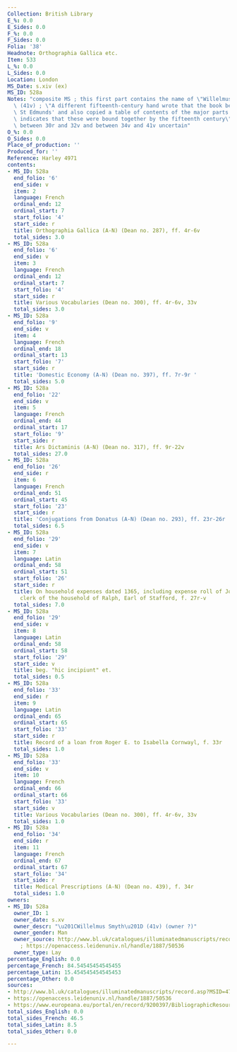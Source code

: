 ```yaml
---
Collection: British Library
E_%: 0.0
E_Sides: 0.0
F_%: 0.0
F_Sides: 0.0
Folia: '38'
Headnote: Orthographia Gallica etc.
Item: 533
L_%: 0.0
L_Sides: 0.0
Location: London
MS_Date: s.xiv (ex)
MS_ID: 528a
Notes: "composite MS ; this first part contains the name of \"Willelmus Smyth\"\x9D\
  \ (41v) ; \"A different fifteenth-century hand wrote that the book belonged to Bury\
  \ St Edmunds' and also copied a table of contents of the major parts (3r), which\
  \ indicates that these were bound together by the fifteenth century\" ; contents\
  \ between 30r and 32v and between 34v and 41v uncertain"
O_%: 0.0
O_Sides: 0.0
Place_of_production: ''
Produced_for: ''
Reference: Harley 4971
contents:
- MS_ID: 528a
  end_folio: '6'
  end_side: v
  item: 2
  language: French
  ordinal_end: 12
  ordinal_start: 7
  start_folio: '4'
  start_side: r
  title: Orthographia Gallica (A-N) (Dean no. 287), ff. 4r-6v
  total_sides: 3.0
- MS_ID: 528a
  end_folio: '6'
  end_side: v
  item: 3
  language: French
  ordinal_end: 12
  ordinal_start: 7
  start_folio: '4'
  start_side: r
  title: Various Vocabularies (Dean no. 300), ff. 4r-6v, 33v
  total_sides: 3.0
- MS_ID: 528a
  end_folio: '9'
  end_side: v
  item: 4
  language: French
  ordinal_end: 18
  ordinal_start: 13
  start_folio: '7'
  start_side: r
  title: 'Domestic Economy (A-N) (Dean no. 397), ff. 7r-9r '
  total_sides: 5.0
- MS_ID: 528a
  end_folio: '22'
  end_side: v
  item: 5
  language: French
  ordinal_end: 44
  ordinal_start: 17
  start_folio: '9'
  start_side: r
  title: Ars Dictaminis (A-N) (Dean no. 317), ff. 9r-22v
  total_sides: 27.0
- MS_ID: 528a
  end_folio: '26'
  end_side: r
  item: 6
  language: French
  ordinal_end: 51
  ordinal_start: 45
  start_folio: '23'
  start_side: r
  title: 'Conjugations from Donatus (A-N) (Dean no. 293), ff. 23r-26r '
  total_sides: 6.5
- MS_ID: 528a
  end_folio: '29'
  end_side: v
  item: 7
  language: Latin
  ordinal_end: 58
  ordinal_start: 51
  start_folio: '26'
  start_side: r
  title: On household expenses dated 1365, including expense roll of John Bromleye,
    clerk of the household of Ralph, Earl of Stafford, f. 27r-v
  total_sides: 7.0
- MS_ID: 528a
  end_folio: '29'
  end_side: v
  item: 8
  language: Latin
  ordinal_end: 58
  ordinal_start: 58
  start_folio: '29'
  start_side: v
  title: beg. "hic incipiunt" et.
  total_sides: 0.5
- MS_ID: 528a
  end_folio: '33'
  end_side: r
  item: 9
  language: Latin
  ordinal_end: 65
  ordinal_start: 65
  start_folio: '33'
  start_side: r
  title: Record of a loan from Roger E. to Isabella Cornwayl, f. 33r
  total_sides: 1.0
- MS_ID: 528a
  end_folio: '33'
  end_side: v
  item: 10
  language: French
  ordinal_end: 66
  ordinal_start: 66
  start_folio: '33'
  start_side: v
  title: Various Vocabularies (Dean no. 300), ff. 4r-6v, 33v
  total_sides: 1.0
- MS_ID: 528a
  end_folio: '34'
  end_side: r
  item: 11
  language: French
  ordinal_end: 67
  ordinal_start: 67
  start_folio: '34'
  start_side: r
  title: Medical Prescriptions (A-N) (Dean no. 439), f. 34r
  total_sides: 1.0
owners:
- MS_ID: 528a
  owner_ID: 1
  owner_date: s.xv
  owner_descr: "\u201CWillelmus Smyth\u201D (41v) (owner ?)"
  owner_gender: Man
  owner_source: http://www.bl.uk/catalogues/illuminatedmanuscripts/record.asp?MSID=4716&CollID=8&NStart=4971
    ; https://openaccess.leidenuniv.nl/handle/1887/50536
  owner_type: Lay
percentage_English: 0.0
percentage_French: 84.54545454545455
percentage_Latin: 15.454545454545453
percentage_Other: 0.0
sources:
- http://www.bl.uk/catalogues/illuminatedmanuscripts/record.asp?MSID=4716&CollID=8&NStart=4971
- https://openaccess.leidenuniv.nl/handle/1887/50536
- https://www.europeana.eu/portal/en/record/9200397/BibliographicResource_3000126276814.html
total_sides_English: 0.0
total_sides_French: 46.5
total_sides_Latin: 8.5
total_sides_Other: 0.0

---
```

